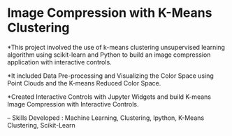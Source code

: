 # Image Compression with K-Means Clustering
*This project involved the use of k-means clustering unsupervised learning algorithm using scikit-learn and Python to
build an image compression application with interactive controls.

*It included Data Pre-processing and Visualizing the Color Space using Point Clouds and the K-means Reduced Color Space.

*Created Interactive Controls with Jupyter Widgets and build K-means Image Compression with Interactive Controls.

– Skills Developed : Machine Learning, Clustering, Ipython, K-Means Clustering, Scikit-Learn
